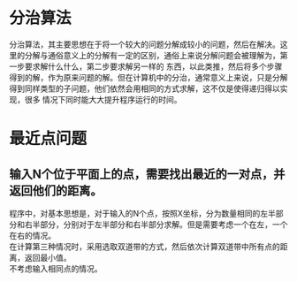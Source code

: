 # 分治算法
分治算法，其主要思想在于将一个较大的问题分解成较小的问题，然后在解决。这里的分解与通俗意义上的分解有一定的区别，通俗上来说分解问题会被理解为，第一步要求解什么什么，第二步要求解另一样的
东西，以此类推，然后将多个步骤得到的解，作为原来问题的解。但在计算机中的分治，通常意义上来说，只是分解得到同样类型的子问题，他们依然会用相同的方式求解，这不仅是使得递归得以实现，很多
情况下同时能大大提升程序运行的时间。
# 最近点问题
## 输入N个位于平面上的点，需要找出最近的一对点，并返回他们的距离。
程序中，对基本思想是，对于输入的N个点，按照X坐标，分为数量相同的左半部分和右半部分，分别对于左半部分和右半部分求解。但是需要考虑一个在左，一个在右的情况。<br>
在计算第三种情况时，采用选取双道带的方式，然后依次计算双道带中所有点的距离，返回最小值。<br>
不考虑输入相同点的情况。
